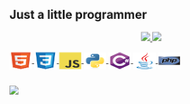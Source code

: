 ## Just a little programmer

<div align="center">
  <a href="https://github.com/LViniciusk">
  <img height="130em" src="https://github-readme-stats.vercel.app/api?username=LViniciusk&show_icons=true&theme=dracula&include_all_commits=true&count_private=true"/>
  <img height="130em" src="https://github-readme-stats.vercel.app/api/top-langs/?username=LViniciusk&layout=compact&langs_count=7&theme=dracula"/>
</div> 
  
  </div>
<div style="display: inline_block"><br>
  <img align="center" alt="LV-HTML" height="30" width="40"
src="https://raw.githubusercontent.com/devicons/devicon/master/icons/html5/html5-original.svg">
  <img align="center" alt="LV-CSS" height="30" width="40"
src="https://raw.githubusercontent.com/devicons/devicon/master/icons/css3/css3-original.svg">
  <img align="center" alt="LV-JS" height="30" width="40"
src="https://raw.githubusercontent.com/devicons/devicon/master/icons/javascript/javascript-original.svg">
  <img align="center" alt="LV-Python" height="30" width="40" src="https://raw.githubusercontent.com/devicons/devicon/master/icons/python/python-original.svg">
  <img align="center" alt="LV-Csharp" height="30" width="40"
src="https://raw.githubusercontent.com/devicons/devicon/master/icons/csharp/csharp-original.svg">
  <img align="center" alt="LV-Java" height="30" width="40" 
src="https://raw.githubusercontent.com/devicons/devicon/master/icons/java/java-original.svg">
  <img align="center" alt="LV-PHP" height="30" width="40" 
src="https://raw.githubusercontent.com/devicons/devicon/master/icons/php/php-original.svg">
</div>

##

<div> 
  <a href="https://www.linkedin.com/in/lviniciusk/" target="_blank"><img src="https://img.shields.io/badge/LinkedIn-0077B5?style=for-the-badge&logo=linkedin&logoColor=white" target="_blank"></a>
</div>
